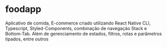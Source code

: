 # foodapp
Aplicativo de comida, E-commerce criado utilizando React Native CLI, Typescript, Styled-Components, combinação de navegação Stack e Bottom-Tab. Além de gerenciamento de estados, filtros, rotas e parâmetros tipados, entre outros
